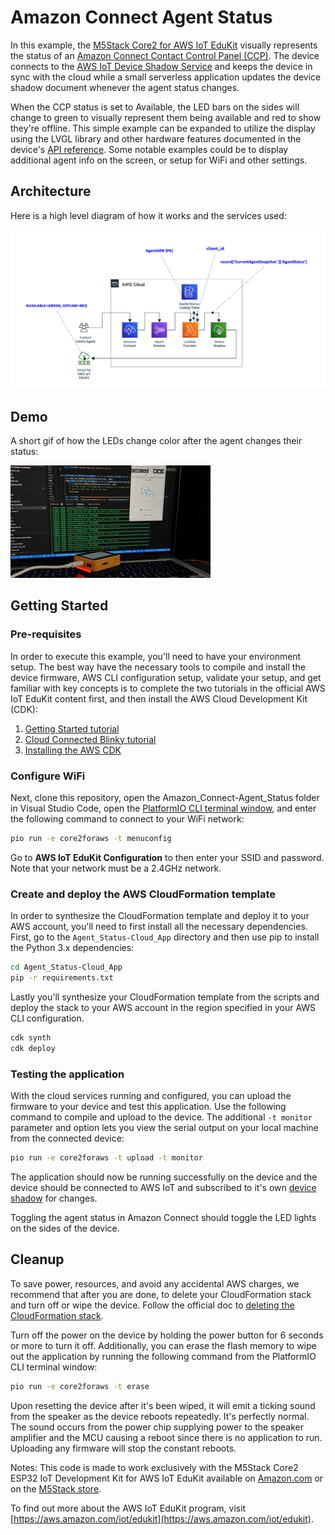 # Amazon Connect Agent Status
In this example, the [M5Stack Core2 for AWS IoT EduKit](https://aws.amazon.com/iot/edukit/#Get_started_with_AWS_IoT_EduKit) visually represents the status of an [Amazon Connect Contact Control Panel (CCP)](https://docs.aws.amazon.com/connect/latest/adminguide/agent-user-guide.html). The device connects to the [AWS IoT Device Shadow Service](https://docs.aws.amazon.com/iot/latest/developerguide/iot-device-shadows.html) and keeps the device in sync with the cloud while a small serverless application updates the device shadow document whenever the agent status changes.

When the CCP status is set to Available, the LED bars on the sides will change to green to visually represent them being available and red to show they're offline. This simple example can be expanded to utilize the display using the LVGL library and other hardware features documented in the device's [API reference](https://edukit.workshop.aws/en/api-reference/index.html). Some notable examples could be to display additional agent info on the screen, or setup for WiFi and other settings.

## Architecture
Here is a high level diagram of how it works and the services used:

![Amazon Connect Agent Status - workflow](docs/diagram.png)

## Demo
A short gif of how the LEDs change color after the agent changes their status:

![Amazon Connect Agent Status demo](docs/edukit-connect-demo4.gif)

## Getting Started
### Pre-requisites
In order to execute this example, you'll need to have your environment setup. The best way have the necessary tools to compile and install the device firmware, AWS CLI configuration setup, validate your setup, and get familiar with key concepts is to complete the two tutorials in the official AWS IoT EduKit content first, and then install the AWS Cloud Development Kit (CDK):

1) [Getting Started tutorial](https://edukit.workshop.aws/en/getting-started.html)
2) [Cloud Connected Blinky tutorial](https://edukit.workshop.aws/en/blinky-hello-world.html)
3) [Installing the AWS CDK](https://docs.aws.amazon.com/cdk/latest/guide/getting_started.html#getting_started_install)

### Configure WiFi
Next, clone this repository, open the Amazon_Connect-Agent_Status folder in Visual Studio Code, open the [PlatformIO CLI terminal window](https://edukit.workshop.aws/en/blinky-hello-world/prerequisites.html#open-the-platformio-cli-terminal-window), and enter the following command to connect to your WiFi network:

```bash
pio run -e core2foraws -t menuconfig
```

Go to **AWS IoT EduKit Configuration** to then enter your SSID and password. Note that your network must be a 2.4GHz network.

### Create and deploy the AWS CloudFormation template
In order to synthesize the CloudFormation template and deploy it to your AWS account, you'll need to first install all the necessary dependencies. First, go to the `Agent_Status-Cloud_App` directory and then use pip to install the Python 3.x dependencies:
```bash
cd Agent_Status-Cloud_App
pip -r requirements.txt
```

Lastly you'll synthesize your CloudFormation template from the scripts and deploy the stack to your AWS account in the region specified in your AWS CLI configuration.
```bash
cdk synth
cdk deploy
```

### Testing the application
With the cloud services running and configured, you can upload the firmware to your device and test this application. Use the following command to compile and upload to the device. The additional `-t monitor` parameter and option lets you view the serial output on your local machine from the connected device:
```bash
pio run -e core2foraws -t upload -t monitor
```

The application should now be running successfully on the device and the device should be connected to AWS IoT and subscribed to it's own [device shadow](https://docs.aws.amazon.com/iot/latest/developerguide/iot-device-shadows.html) for changes.

Toggling the agent status in Amazon Connect should toggle the LED lights on the sides of the device.

## Cleanup
To save power, resources, and avoid any accidental AWS charges, we recommend that after you are done, to delete your CloudFormation stack and turn off or wipe the device. Follow the official doc to [deleting the CloudFormation stack](https://docs.aws.amazon.com/AWSCloudFormation/latest/UserGuide/cfn-console-delete-stack.html).

Turn off the power on the device by holding the power button for 6 seconds or more to turn it off. Additionally, you can erase the flash memory to wipe out the application by running the following command from the PlatformIO CLI terminal window:
```bash
pio run -e core2foraws -t erase
```

Upon resetting the device after it's been wiped, it will emit a ticking sound from the speaker as the device reboots repeatedly. It's perfectly normal. The sound occurs from the power chip supplying power to the speaker amplifier and the MCU causing a reboot since there is no application to run. Uploading any firmware will stop the constant reboots.

Notes:
This code is made to work exclusively with the M5Stack Core2 ESP32 IoT Development Kit for AWS IoT EduKit available on [Amazon.com](https://www.amazon.com/dp/B08VGRZYJR) or on the [M5Stack store](https://m5stack.com/products/m5stack-core2-esp32-iot-development-kit-for-aws-iot-edukit).

To find out more about the AWS IoT EduKit program, visit [https://aws.amazon.com/iot/edukit](https://aws.amazon.com/iot/edukit).